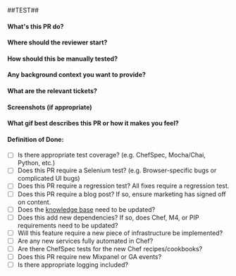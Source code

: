 
##TEST##

#### What's this PR do?
#### Where should the reviewer start?
#### How should this be manually tested?
#### Any background context you want to provide?
#### What are the relevant tickets?
#### Screenshots (if appropriate)
#### What gif best describes this PR or how it makes you feel?
#### Definition of Done:
- [ ] Is there appropriate test coverage? (e.g. ChefSpec, Mocha/Chai, Python, etc.)
- [ ] Does this PR require a Selenium test? (e.g. Browser-specific bugs or complicated UI bugs)
- [ ] Does this PR require a regression test? All fixes require a regression test.
- [ ] Does this PR require a blog post? If so, ensure marketing has signed off on content.
- [ ] Does the [knowledge base](https://sprint.ly/docs) need to be updated?
- [ ] Does this add new dependencies? If so, does Chef, M4, or PIP requirements need to be updated?
- [ ] Will this feature require a new piece of infrastructure be implemented?
- [ ] Are any new services fully automated in Chef?
- [ ] Are there ChefSpec tests for the new Chef recipes/cookbooks?
- [ ] Does this PR require new Mixpanel or GA events?
- [ ] Is there appropriate logging included?
